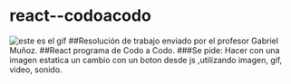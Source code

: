 # react--codoacodo
![este es el gif ](<img scr="https://tenor.com/es/view/well-i-love-you-gif-4429431123284365858/gifPatricio" width="16" height="16"/>)
##Resolución de trabajo enviado por el profesor Gabriel Muñoz.
##React programa de Codo a Codo.
###Se pide: Hacer con una imagen estatica un cambio con un boton desde js ,utilizando imagen, gif, video, sonido.
